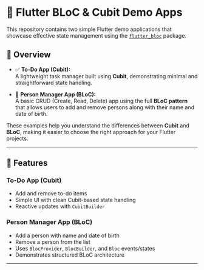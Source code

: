 # 🧩 Flutter BLoC & Cubit Demo Apps

This repository contains two simple Flutter demo applications that showcase effective state management using the [`flutter_bloc`](https://pub.dev/packages/flutter_bloc) package.

## 📱 Overview

- ✅ **To-Do App (Cubit):**  
  A lightweight task manager built using **Cubit**, demonstrating minimal and straightforward state handling.

- 👤 **Person Manager App (BLoC):**  
  A basic CRUD (Create, Read, Delete) app using the full **BLoC pattern** that allows users to add and remove persons along with their name and date of birth.

These examples help you understand the differences between **Cubit** and **BLoC**, making it easier to choose the right approach for your Flutter projects.

---

## 🔧 Features

### To-Do App (Cubit)
- Add and remove to-do items
- Simple UI with clean Cubit-based state handling
- Reactive updates with `CubitBuilder`

### Person Manager App (BLoC)
- Add a person with name and date of birth
- Remove a person from the list
- Uses `BlocProvider`, `BlocBuilder`, and `Bloc` events/states
- Demonstrates structured BLoC architecture

---
